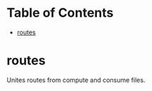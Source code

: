 # Table of Contents

* [routes](#routes)

<a name="routes"></a>
# routes

Unites routes from compute and consume files.

